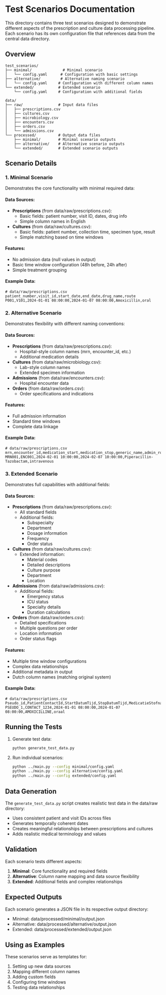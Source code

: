 # Test Scenarios Documentation

This directory contains three test scenarios designed to demonstrate different aspects of the prescription and culture data processing pipeline. Each scenario has its own configuration file that references data from the central data directory.

## Overview

```
test_scenarios/
├── minimal/              # Minimal scenario
│   └── config.yaml      # Configuration with basic settings
├── alternative/         # Alternative naming scenario
│   └── config.yaml     # Configuration with different column names
└── extended/           # Extended scenario
    └── config.yaml     # Configuration with additional fields

data/
├── raw/                # Input data files
│   ├── prescriptions.csv
│   ├── cultures.csv
│   ├── microbiology.csv
│   ├── encounters.csv
│   ├── orders.csv
│   └── admissions.csv
└── processed/          # Output data files
    ├── minimal/        # Minimal scenario outputs
    ├── alternative/    # Alternative scenario outputs
    └── extended/       # Extended scenario outputs
```

## Scenario Details

### 1. Minimal Scenario

Demonstrates the core functionality with minimal required data:

#### Data Sources:
- **Prescriptions** (from data/raw/prescriptions.csv):
  - Basic fields: patient number, visit ID, dates, drug info
  - Simple column names in English
- **Cultures** (from data/raw/cultures.csv):
  - Basic fields: patient number, collection time, specimen type, result
  - Simple matching based on time windows

#### Features:
- No admission data (null values in output)
- Basic time window configuration (48h before, 24h after)
- Simple treatment grouping

#### Example Data:
```csv
# data/raw/prescriptions.csv
patient_number,visit_id,start_date,end_date,drug_name,route
P001,V101,2024-01-01 08:00:00,2024-01-07 08:00:00,Amoxicillin,oral
```

### 2. Alternative Scenario

Demonstrates flexibility with different naming conventions:

#### Data Sources:
- **Prescriptions** (from data/raw/prescriptions.csv):
  - Hospital-style column names (mrn, encounter_id, etc.)
  - Additional medication details
- **Cultures** (from data/raw/microbiology.csv):
  - Lab-style column names
  - Extended specimen information
- **Admissions** (from data/raw/encounters.csv):
  - Hospital encounter data
- **Orders** (from data/raw/orders.csv):
  - Order specifications and indications

#### Features:
- Full admission information
- Standard time windows
- Complete data linkage

#### Example Data:
```csv
# data/raw/prescriptions.csv
mrn,encounter_id,medication_start,medication_stop,generic_name,admin_route
MRN001,ENC001,2024-02-01 10:00:00,2024-02-07 10:00:00,Piperacillin-Tazobactam,intravenous
```

### 3. Extended Scenario

Demonstrates full capabilities with additional fields:

#### Data Sources:
- **Prescriptions** (from data/raw/prescriptions.csv):
  - All standard fields
  - Additional fields:
    - Subspecialty
    - Department
    - Dosage information
    - Frequency
    - Order status
- **Cultures** (from data/raw/cultures.csv):
  - Extended information:
    - Material codes
    - Detailed descriptions
    - Culture purpose
    - Department
    - Location
- **Admissions** (from data/raw/admissions.csv):
  - Additional fields:
    - Emergency status
    - ICU status
    - Specialty details
    - Duration calculations
- **Orders** (from data/raw/orders.csv):
  - Detailed specifications
  - Multiple questions per order
  - Location information
  - Order status flags

#### Features:
- Multiple time window configurations
- Complex data relationships
- Additional metadata in output
- Dutch column names (matching original system)

#### Example Data:
```csv
# data/raw/prescriptions.csv
Pseudo_id,PatientContactId,StartDatumTijd,StopDatumTijd,MedicatieStofnaam,ToedieningsRoute
PSEUDO_1,CONTACT_1234,2024-01-01 08:00:00,2024-01-07 08:00:00,AMOXICILLINE,oraal
```

## Running the Tests

1. Generate test data:
   ```bash
   python generate_test_data.py
   ```

2. Run individual scenarios:
   ```bash
   python ../main.py --config minimal/config.yaml
   python ../main.py --config alternative/config.yaml
   python ../main.py --config extended/config.yaml
   ```

## Data Generation

The `generate_test_data.py` script creates realistic test data in the data/raw directory:
- Uses consistent patient and visit IDs across files
- Generates temporally coherent dates
- Creates meaningful relationships between prescriptions and cultures
- Adds realistic medical terminology and values

## Validation

Each scenario tests different aspects:
1. **Minimal**: Core functionality and required fields
2. **Alternative**: Column name mapping and data source flexibility
3. **Extended**: Additional fields and complex relationships

## Expected Outputs

Each scenario generates a JSON file in its respective output directory:
- Minimal: data/processed/minimal/output.json
- Alternative: data/processed/alternative/output.json
- Extended: data/processed/extended/output.json

## Using as Examples

These scenarios serve as templates for:
1. Setting up new data sources
2. Mapping different column names
3. Adding custom fields
4. Configuring time windows
5. Testing data relationships 